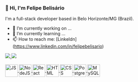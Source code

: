 ### 👋 Hi, I'm Felipe Belisário
I'm a full-stack developer based in Belo Horizonte/MG (Brazil).

- 🔭 I’m currently working on ...
- 🌱 I’m currently learning ...
- 📫 How to reach me: [LinkeIdn] (https://www.linkedin.com/in/felipebelisario)

<div heigth="180em">
  <a href="https://github.com/fsbelisario">
  <img heigth="180em" src="https://github-readme-stats.vercel.app/api?username=fsbelisario&show_icons=true&theme=dark&include_all_commits=true&count_private=true"/>
  <img heigth="180em" src="https://github-readme-stats.vercel.app/api/top-langs/?username=fsbelisario&layout=compact&langs_count=16&theme=dark"/>
</div>
  
  <div style="display: inline_block"><br>
    <img align="center" alt="JS" title="JavaScript" heigth="30" width="40" src="https://cdn.jsdelivr.net/gh/devicons/devicon/icons/javascript/javascript-plain.svg"/>
    <img align="center" alt="NodeJS" title="NodeJS" heigth="30" width="40" src="https://cdn.jsdelivr.net/gh/devicons/devicon/icons/nodejs/nodejs-original.svg"/>
    <img align="center" alt="React" title="React" heigth="30" width="40" src="https://cdn.jsdelivr.net/gh/devicons/devicon/icons/react/react-original.svg"/>
    <img align="center" alt="HTML" title="HTML" heigth="30" width="40" src="https://cdn.jsdelivr.net/gh/devicons/devicon/icons/html5/html5-original.svg"/>
    <img align="center" alt="CSS" title="CSS" heigth="30" width="40" src="https://cdn.jsdelivr.net/gh/devicons/devicon/icons/css3/css3-original.svg"/>
    <img align="center" alt="PostgreSQL" title="PostgreSQL" heigth="30" width="40" src="https://cdn.jsdelivr.net/gh/devicons/devicon/icons/postgresql/postgresql-original.svg"/>
    <img align="center" alt="MySQL" title="MySQL" heigth="30"  width="40" src="https://cdn.jsdelivr.net/gh/devicons/devicon/icons/mysql/mysql-original.svg"/>
  </div>
  
<!--
https://github.com/anuraghazra/github-readme-stats#github-stats-card
https://github.com/diogorodrigues
https://github.com/devfraga
https://github.com/rafaballerini
https://github.com/matyo91/matyo91
https://dev.to/supritha/how-to-have-an-awesome-github-profile-1969
https://dev.to/diogorodrigues/creating-amazing-github-profiles-readme-5h31
https://devicon.dev/


Ícone LinkedIn
https://cdn.jsdelivr.net/gh/devicons/devicon/icons/linkedin/linkedin-original.svg
-->
  

